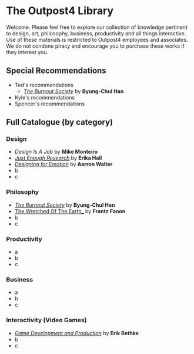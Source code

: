 # The Outpost4 Library

Welcome. Please feel free to explore our collection of knowledge pertinent to design, art, philosophy, business, productivity and all things interactive. Use of these materials is restricted to Outpost4 employees and associates. We do not condone piracy and encourage you to purchase these works if they interest you.

## Special Recommendations
- Ted's recommendations
  - [_The Burnout Society_](burnout.pdf) by **Byung-Chul Han**
- Kyle's recommendations
- Spencer's recommendations

## Full Catalogue (by category)

### Design
- _Design Is A Job_ by **Mike Monteiro**
- [_Just Enough Research_](Just_Enough_Research_-_Erika_Hall.pdf) by **Erika Hall**
- [_Designing for Emotion_](for_Emotion.pdf) by **Aarron Walter**
- b
- c

### Philosophy

- [_The Burnout Society_](burnout.pdf) by **Byung-Chul Han**
- [The Wretched Of The Earth_](Fanon_Frantz_The_Wretched_Of_The_Earth.pdf) by **Frantz Fanon**
- b
- c

### Productivity

- a
- b
- c

### Business

- a
- b
- c

### Interactivity (Video Games)

- [_Game Development and Production_](gdp.pdf) by **Erik Bethke**
- b
- c

